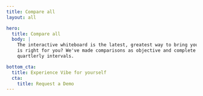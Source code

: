 ```yaml
---
title: Compare all
layout: all

hero:
  title: Compare all
  body: |
    The interactive whiteboard is the latest, greatest way to bring your vision to life, but how do you know if Vibe
    is right for you? We've made comparisons as objective and complete as possible, with all details verified at
    quartlerly intervals.

bottom_cta:
  title: Experience Vibe for yourself
  cta:
    title: Request a Demo
---
```

